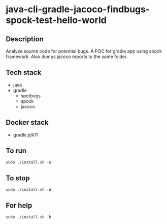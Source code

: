 # java-cli-gradle-jacoco-findbugs-spock-test-hello-world

## Description
Analyze source code for potential bugs.
A POC for gradle app using spock framework.
Also dumps jacoco reports
to the same folder.

## Tech stack
- java
- gradle
	- spotbugs
  - spock
  - jacoco

## Docker stack
- gradle:jdk11

## To run
`sudo ./install.sh -u`

## To stop
`sudo ./install.sh -d`

## For help
`sudo ./install.sh -h`
